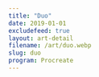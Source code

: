 ```yaml
---
title: "Duo"
date: 2019-01-01
excludefeed: true
layout: art-detail
filename: /art/duo.webp
slug: duo
program: Procreate
---
```

